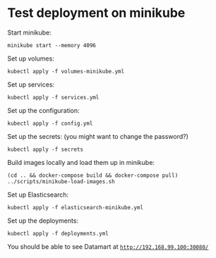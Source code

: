 # Test deployment on minikube

Start minikube:
```
minikube start --memory 4096
```

Set up volumes:
```
kubectl apply -f volumes-minikube.yml
```

Set up services:
```
kubectl apply -f services.yml
```

Set up the configuration:
```
kubectl apply -f config.yml
```

Set up the secrets: (you might want to change the password?)
```
kubectl apply -f secrets
```

Build images locally and load them up in minikube:
```
(cd .. && docker-compose build && docker-compose pull)
../scripts/minikube-load-images.sh
```

Set up Elasticsearch:
```
kubectl apply -f elasticsearch-minikube.yml
```

Set up the deployments:
```
kubectl apply -f deployments.yml
```

You should be able to see Datamart at [`http://192.168.99.100:30080/`](http://192.168.99.100:30080)
